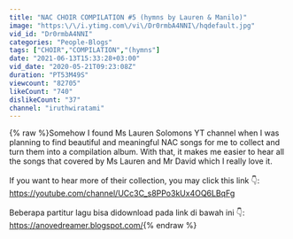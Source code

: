 ```yaml
---
title: "NAC CHOIR COMPILATION #5 (hymns by Lauren & Manilo)"
image: "https:\/\/i.ytimg.com\/vi\/Dr0rmbA4NNI\/hqdefault.jpg"
vid_id: "Dr0rmbA4NNI"
categories: "People-Blogs"
tags: ["CHOIR","COMPILATION","(hymns"]
date: "2021-06-13T15:33:28+03:00"
vid_date: "2020-05-21T09:23:08Z"
duration: "PT53M49S"
viewcount: "82705"
likeCount: "740"
dislikeCount: "37"
channel: "iruthwiratami"
---
```

{% raw %}Somehow I found Ms Lauren Solomons YT channel when I was planning to find beautiful and meaningful NAC songs for me to collect and turn them into a compilation album. With that, it makes me easier to hear all the songs that covered by Ms Lauren and Mr David which I really love it. <br /><br />If you want to hear more of their collection, you may click this link 👇:<br /><a rel="nofollow" target="blank" href="https://youtube.com/channel/UCc3C_s8PPo3kUx4OQ6LBqFg">https://youtube.com/channel/UCc3C_s8PPo3kUx4OQ6LBqFg</a><br /><br />Beberapa partitur lagu bisa didownload pada link di bawah ini 👇:<br /><a rel="nofollow" target="blank" href="https://anovedreamer.blogspot.com/">https://anovedreamer.blogspot.com/</a>{% endraw %}
